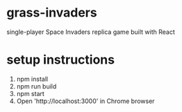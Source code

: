 # grass-invaders
single-player Space Invaders replica game built with React

# setup instructions
  1) npm install
  2) npm run build
  3) npm start
  4) Open 'http://localhost:3000' in Chrome browser

